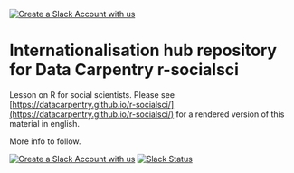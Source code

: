 [![Create a Slack Account with us][create_slack_svg]][slack_invite]

# Internationalisation hub repository for Data Carpentry r-socialsci

Lesson on R for social scientists.
Please see [https://datacarpentry.github.io/r-socialsci/](https://datacarpentry.github.io/r-socialsci/) for a rendered version of this material in english.

More info to follow.

[create_slack_svg]: https://img.shields.io/badge/Create_Slack_Account-The_Carpentries-071159.svg
[slack_invite]: https://slack-invite.carpentries.org/


[![Create a Slack Account with us](https://img.shields.io/badge/Create_Slack_Account-The_Carpentries-071159.svg)](https://slack-invite.carpentries.org/)
[![Slack Status](https://img.shields.io/badge/Slack_Channel-swc--git-E01563.svg)](https://carpentries.slack.com/messages/C91JS49HD)